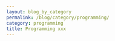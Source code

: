 ```yaml
---
layout: blog_by_category
permalink: /blog/category/programming/
category: programming
title: Programming xxx
---
```

